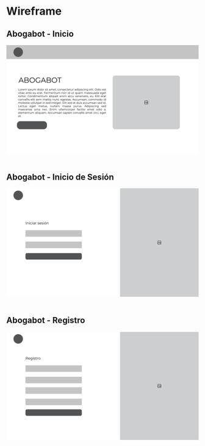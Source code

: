 # Wireframe

## Abogabot - Inicio
<div style="text-align:center">
    <img src="./Inicio.png"/>
</div>

<br>

## Abogabot - Inicio de Sesión
<div style="text-align:center">
    <img src="./Login.png"/>
</div>

<br>

## Abogabot - Registro
<div style="text-align:center">
    <img src="./Registro.png"/>
</div>
